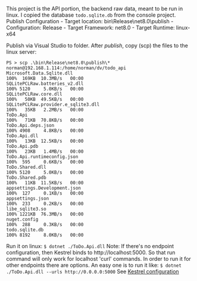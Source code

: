 This project is the API portion, the backend raw data, meant to be run in linux.
I copied the database `todo.sqlite.db` from the console project.
Publish Configuration
    - Target location: bin\Release\net8.0\publish
    - Configuration: Release
    - Target Framework: net8.0
    - Target Runtime: linux-x64

Publish via Visual Studio to folder.
After *publish*, copy (scp) the files to the linux server:
```
PS > scp .\bin\Release\net8.0\publish\* norman@192.168.1.114:/home/norman/dv/todo_api
Microsoft.Data.Sqlite.dll                                                             100%  169KB  10.3MB/s   00:00
SQLitePCLRaw.batteries_v2.dll                                                         100% 5120     5.0KB/s   00:00
SQLitePCLRaw.core.dll                                                                 100%   50KB  49.5KB/s   00:00
SQLitePCLRaw.provider.e_sqlite3.dll                                                   100%   35KB   2.2MB/s   00:00
ToDo.Api                                                                              100%   71KB  70.8KB/s   00:00
ToDo.Api.deps.json                                                                    100% 4908     4.8KB/s   00:00
ToDo.Api.dll                                                                          100%   13KB  12.5KB/s   00:00
ToDo.Api.pdb                                                                          100%   23KB   1.4MB/s   00:00
ToDo.Api.runtimeconfig.json                                                           100%  595     0.6KB/s   00:00
ToDo.Shared.dll                                                                       100% 5120     5.0KB/s   00:00
ToDo.Shared.pdb                                                                       100%   11KB  11.5KB/s   00:00
appsettings.Development.json                                                          100%  127     0.1KB/s   00:00
appsettings.json                                                                      100%  233     0.2KB/s   00:00
libe_sqlite3.so                                                                       100% 1221KB  76.3MB/s   00:00
nuget.config                                                                          100%  288     0.3KB/s   00:00
todo.sqlite.db                                                                        100% 8192     8.0KB/s   00:00
```

Run it on linux:
`$ dotnet ./ToDo.Api.dll`
Note: If there's no endpoint configuration, then Kestrel binds to http://localhost:5000. So that run command will only work for localhost 'curl' commands. In order to run it for other endpoints there are options.
An easy one is to run it like:
`$ dotnet ./ToDo.Api.dll --urls http://0.0.0.0:5000`
See [Kestrel configuration](https://learn.microsoft.com/en-us/aspnet/core/fundamentals/servers/kestrel/endpoints?view=aspnetcore-8.0)